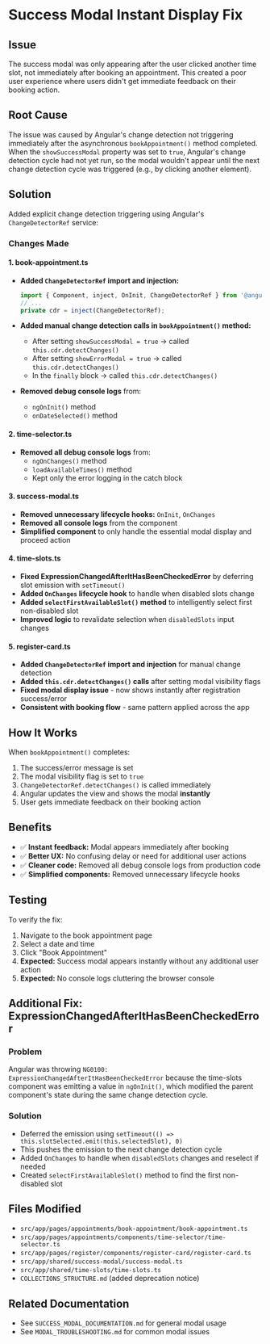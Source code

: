 # Success Modal Instant Display Fix

## Issue
The success modal was only appearing after the user clicked another time slot, not immediately after booking an appointment. This created a poor user experience where users didn't get immediate feedback on their booking action.

## Root Cause
The issue was caused by Angular's change detection not triggering immediately after the asynchronous `bookAppointment()` method completed. When the `showSuccessModal` property was set to `true`, Angular's change detection cycle had not yet run, so the modal wouldn't appear until the next change detection cycle was triggered (e.g., by clicking another element).

## Solution
Added explicit change detection triggering using Angular's `ChangeDetectorRef` service:

### Changes Made

#### 1. **book-appointment.ts**
- **Added `ChangeDetectorRef` import and injection:**
  ```typescript
  import { Component, inject, OnInit, ChangeDetectorRef } from '@angular/core';
  // ...
  private cdr = inject(ChangeDetectorRef);
  ```

- **Added manual change detection calls in `bookAppointment()` method:**
  - After setting `showSuccessModal = true` → called `this.cdr.detectChanges()`
  - After setting `showErrorModal = true` → called `this.cdr.detectChanges()`
  - In the `finally` block → called `this.cdr.detectChanges()`

- **Removed debug console logs** from:
  - `ngOnInit()` method
  - `onDateSelected()` method

#### 2. **time-selector.ts**
- **Removed all debug console logs** from:
  - `ngOnChanges()` method
  - `loadAvailableTimes()` method
  - Kept only the error logging in the catch block

#### 3. **success-modal.ts**
- **Removed unnecessary lifecycle hooks:** `OnInit`, `OnChanges`
- **Removed all console logs** from the component
- **Simplified component** to only handle the essential modal display and proceed action

#### 4. **time-slots.ts**
- **Fixed ExpressionChangedAfterItHasBeenCheckedError** by deferring slot emission with `setTimeout()`
- **Added `OnChanges` lifecycle hook** to handle when disabled slots change
- **Added `selectFirstAvailableSlot()` method** to intelligently select first non-disabled slot
- **Improved logic** to revalidate selection when `disabledSlots` input changes

#### 5. **register-card.ts**
- **Added `ChangeDetectorRef` import and injection** for manual change detection
- **Added `this.cdr.detectChanges()` calls** after setting modal visibility flags
- **Fixed modal display issue** - now shows instantly after registration success/error
- **Consistent with booking flow** - same pattern applied across the app

## How It Works
When `bookAppointment()` completes:
1. The success/error message is set
2. The modal visibility flag is set to `true`
3. `ChangeDetectorRef.detectChanges()` is called immediately
4. Angular updates the view and shows the modal **instantly**
5. User gets immediate feedback on their booking action

## Benefits
- ✅ **Instant feedback:** Modal appears immediately after booking
- ✅ **Better UX:** No confusing delay or need for additional user actions
- ✅ **Cleaner code:** Removed all debug console logs from production code
- ✅ **Simplified components:** Removed unnecessary lifecycle hooks

## Testing
To verify the fix:
1. Navigate to the book appointment page
2. Select a date and time
3. Click "Book Appointment"
4. **Expected:** Success modal appears instantly without any additional user action
5. **Expected:** No console logs cluttering the browser console

## Additional Fix: ExpressionChangedAfterItHasBeenCheckedError

### Problem
Angular was throwing `NG0100: ExpressionChangedAfterItHasBeenCheckedError` because the time-slots component was emitting a value in `ngOnInit()`, which modified the parent component's state during the same change detection cycle.

### Solution
- Deferred the emission using `setTimeout(() => this.slotSelected.emit(this.selectedSlot), 0)`
- This pushes the emission to the next change detection cycle
- Added `OnChanges` to handle when `disabledSlots` changes and reselect if needed
- Created `selectFirstAvailableSlot()` method to find the first non-disabled slot

## Files Modified
- `src/app/pages/appointments/book-appointment/book-appointment.ts`
- `src/app/pages/appointments/components/time-selector/time-selector.ts`
- `src/app/pages/register/components/register-card/register-card.ts`
- `src/app/shared/success-modal/success-modal.ts`
- `src/app/shared/time-slots/time-slots.ts`
- `COLLECTIONS_STRUCTURE.md` (added deprecation notice)

## Related Documentation
- See `SUCCESS_MODAL_DOCUMENTATION.md` for general modal usage
- See `MODAL_TROUBLESHOOTING.md` for common modal issues
